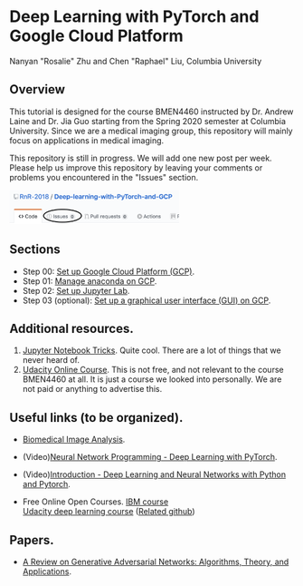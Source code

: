 
# Deep Learning with PyTorch and Google Cloud Platform
Nanyan "Rosalie" Zhu and Chen "Raphael" Liu, Columbia University

## Overview
This tutorial is designed for the course BMEN4460 instructed by Dr. Andrew Laine and Dr. Jia Guo starting from the Spring 2020 semester at Columbia University. Since we are a medical imaging group, this repository will mainly focus on applications in medical imaging.</br>

This repository is still in progress. We will add one new post per week. Please help us improve this repository by leaving your comments or problems you encountered in the "Issues" section.

<img src="/Images/issues_button.png" alt="GCP_console" width="300px" height="60px">

## Sections
- Step 00: [Set up Google Cloud Platform (GCP)](https://github.com/RnR-2018/Deep-learning-with-PyTorch-and-GCP/tree/master/Step00_set_up_GCP).
- Step 01: [Manage anaconda on GCP](https://github.com/RnR-2018/Deep-learning-with-PyTorch-and-GCP/tree/master/Step01_manage_anaconda_on_GCP).
- Step 02: [Set up Jupyter Lab](https://github.com/RnR-2018/Deep-learning-with-PyTorch-and-GCP/tree/master/Step02_Jupyter_lab).
- Step 03 (optional): [Set up a graphical user interface (GUI) on GCP](https://github.com/RnR-2018/Deep-learning-with-PyTorch-and-GCP/tree/master/Step03_GUI_setup%20(optional)).

## Additional resources.
1. [Jupyter Notebook Tricks](https://www.dataquest.io/blog/jupyter-notebook-tips-tricks-shortcuts/). Quite cool. There are a lot of things that we never heard of.
2. [Udacity Online Course](https://www.udacity.com/course/intro-to-machine-learning-nanodegree--nd229). This is not free, and not relevant to the course BMEN4460 at all. It is just a course we looked into personally. We are not paid or anything to advertise this.

## Useful links (to be organized).
- [Biomedical Image Analysis](https://medium.com/@iradche/biomedical-image-analysis-d06024b8c122).
- (Video)[Neural Network Programming - Deep Learning with PyTorch](https://www.youtube.com/playlist?list=PLZbbT5o_s2xrfNyHZsM6ufI0iZENK9xgG).
- (Video)[Introduction - Deep Learning and Neural Networks with Python and Pytorch](https://www.youtube.com/watch?v=BzcBsTou0C0&feature=youtu.be).

- Free Online Open Courses.
[IBM course](https://courses.edx.org/courses/course-v1:IBM+DL0110EN+3T2019/course/)</br>
[Udacity deep learning course](https://classroom.udacity.com/courses/ud188) ([Related github](https://github.com/udacity/deep-learning-v2-pytorch))


## Papers.
- [A Review on Generative Adversarial Networks: Algorithms, Theory, and Applications](https://arxiv.org/abs/2001.06937).
